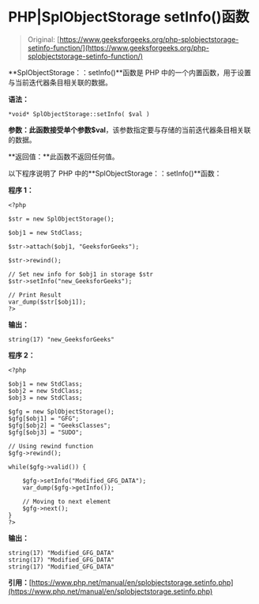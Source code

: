 # PHP|SplObjectStorage setInfo()函数

> Original: [https://www.geeksforgeeks.org/php-splobjectstorage-setinfo-function/](https://www.geeksforgeeks.org/php-splobjectstorage-setinfo-function/)

**SplObjectStorage：：setInfo()**函数是 PHP 中的一个内置函数，用于设置与当前迭代器条目相关联的数据。

**语法：**

```
*void* SplObjectStorage::setInfo( $val )
```

**参数：**此函数接受单个参数**$val**，该参数指定要与存储的当前迭代器条目相关联的数据。

**返回值：**此函数不返回任何值。

以下程序说明了 PHP 中的**SplObjectStorage：：setInfo()**函数：

**程序 1：**

```
<?php

$str = new SplObjectStorage();

$obj1 = new StdClass;

$str->attach($obj1, "GeeksforGeeks");

$str->rewind();

// Set new info for $obj1 in storage $str
$str->setInfo("new_GeeksforGeeks");

// Print Result
var_dump($str[$obj1]);
?>
```

**输出：**

```
string(17) "new_GeeksforGeeks"

```

**程序 2：**

```
<?php

$obj1 = new StdClass;
$obj2 = new StdClass;
$obj3 = new StdClass;

$gfg = new SplObjectStorage();
$gfg[$obj1] = "GFG";
$gfg[$obj2] = "GeeksClasses";
$gfg[$obj3] = "SUDO";

// Using rewind function
$gfg->rewind();

while($gfg->valid()) {

    $gfg->setInfo("Modified_GFG_DATA");
    var_dump($gfg->getInfo());

    // Moving to next element
    $gfg->next();
}
?>
```

**输出：**

```
string(17) "Modified_GFG_DATA"
string(17) "Modified_GFG_DATA"
string(17) "Modified_GFG_DATA"

```

**引用：**[https://www.php.net/manual/en/splobjectstorage.setinfo.php](https://www.php.net/manual/en/splobjectstorage.setinfo.php)